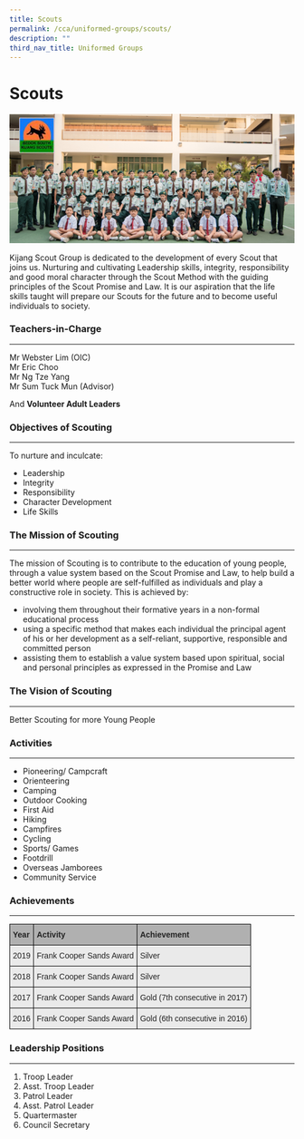 ```yaml
---
title: Scouts
permalink: /cca/uniformed-groups/scouts/
description: ""
third_nav_title: Uniformed Groups
---
```

Scouts
======

![Scout](/images/SCOUT.png)

Kijang Scout Group is dedicated to the development of every Scout that joins us. Nurturing and cultivating Leadership skills, integrity, responsibility and good moral character through the Scout Method with the guiding principles of the Scout Promise and Law. It is our aspiration that the life skills taught will prepare our Scouts for the future and to become useful individuals to society.

### Teachers-in-Charge
------------------

Mr Webster Lim (OIC) <br>
Mr Eric Choo  <br>
Mr Ng Tze Yang <br>
Mr Sum Tuck Mun (Advisor)

  

And **Volunteer Adult Leaders**

### Objectives of Scouting
----------------------

To nurture and inculcate:

*   Leadership
*   Integrity
*   Responsibility
*   Character Development
*   Life Skills

### The Mission of Scouting
-----------------------

The mission of Scouting is to contribute to the education of young people, through a value system based on the Scout Promise and Law, to help build a better world where people are self-fulfilled as individuals and play a constructive role in society. This is achieved by:

*   involving them throughout their formative years in a non-formal educational process
*   using a specific method that makes each individual the principal agent of his or her development as a self-reliant, supportive, responsible and committed person
*   assisting them to establish a value system based upon spiritual, social and personal principles as expressed in the Promise and Law

### The Vision of Scouting
----------------------

Better Scouting for more Young People

### Activities
----------

*   Pioneering/ Campcraft
*   Orienteering
*   Camping
*   Outdoor Cooking
*   First Aid
*   Hiking
*   Campfires
*   Cycling
*   Sports/ Games
*   Footdrill
*   Overseas Jamborees
*   Community Service

### Achievements
------------

<style type="text/css">
.tg  {border-collapse:collapse;border-spacing:0;}
.tg td{border-color:black;border-style:solid;border-width:1px;font-family:Arial, sans-serif;font-size:14px;
  overflow:hidden;padding:10px 5px;word-break:normal;}
.tg th{border-color:black;border-style:solid;border-width:1px;font-family:Arial, sans-serif;font-size:14px;
  font-weight:normal;overflow:hidden;padding:10px 5px;word-break:normal;}
.tg .tg-xxiv{background-color:#B0B0B0;color:#222;font-weight:bold;text-align:left;vertical-align:middle}
.tg .tg-bvia{background-color:#EAEAEA;color:#222;text-align:left;vertical-align:middle}
</style>
<table class="tg">
<thead>
  <tr>
    <th class="tg-xxiv"><span style="color:#222;background-color:#B0B0B0">Year</span></th>
    <th class="tg-xxiv"><span style="color:#222;background-color:#B0B0B0">Activity</span></th>
    <th class="tg-xxiv"><span style="color:#222;background-color:#B0B0B0">Achievement</span></th>
  </tr>
</thead>
<tbody>
  <tr>
    <td class="tg-bvia"><span style="color:#222;background-color:#EAEAEA">2019</span></td>
    <td class="tg-bvia"><span style="color:#222;background-color:#EAEAEA">Frank Cooper Sands Award </span></td>
    <td class="tg-bvia"><span style="color:#222;background-color:#EAEAEA">Silver</span></td>
  </tr>
  <tr>
    <td class="tg-bvia"><span style="color:#222;background-color:#EAEAEA">2018</span></td>
    <td class="tg-bvia"><span style="color:#222;background-color:#EAEAEA">Frank Cooper Sands Award </span><br></td>
    <td class="tg-bvia"><span style="color:#222;background-color:#EAEAEA">Silver</span></td>
  </tr>
  <tr>
    <td class="tg-bvia"><span style="color:#222;background-color:#EAEAEA">2017</span></td>
    <td class="tg-bvia"><span style="color:#222;background-color:#EAEAEA">Frank Cooper Sands Award </span><br></td>
    <td class="tg-bvia"><span style="color:#222;background-color:#EAEAEA">Gold (7th consecutive in 2017) </span><br></td>
  </tr>
  <tr>
    <td class="tg-bvia"><span style="color:#222;background-color:#EAEAEA">2016</span></td>
    <td class="tg-bvia"><span style="color:#222;background-color:#EAEAEA">Frank Cooper Sands Award </span></td>
    <td class="tg-bvia"><span style="color:#222;background-color:#EAEAEA">Gold (6th consecutive in 2016) </span></td>
  </tr>
</tbody>
</table>

### Leadership Positions
--------------------

1.  Troop Leader
2.  Asst. Troop Leader
3.  Patrol Leader
4.  Asst. Patrol Leader
5.  Quartermaster
6.  Council Secretary
